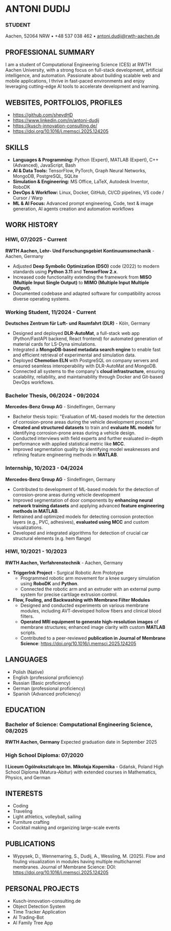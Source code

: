 # ANTONI DUDIJ

### STUDENT

Aachen, 52064 NRW • +48 537 038 462 • antoni.dudij@rwth-aachen.de

## PROFESSIONAL SUMMARY

I am a student of Computational Engineering Science (CES) at RWTH Aachen University, with a strong focus on full-stack development, artificial intelligence, and automation. Passionate about building scalable web and mobile applications, I thrive in fast-paced environments and enjoy leveraging cutting-edge AI tools to accelerate development and learning.

## WEBSITES, PORTFOLIOS, PROFILES

- https://github.com/sheydHD
- https://www.linkedin.com/in/antoni-dudij
- https://kusch-innovation-consulting.de/
- https://doi.org/10.1016/j.memsci.2025.124205

## SKILLS

- **Languages & Programming:** Python (Expert), MATLAB (Expert), C++ (Advanced), JavaScript, Bash
- **AI & Data Tools:** TensorFlow, PyTorch, Graph Neural Networks, MongoDB, PostgreSQL, SQLite
- **Simulation & Engineering:** MS Office, LaTeX, Autodesk Inventor, RoboDK
- **DevOps & Workflow:** Linux, Docker, GitHub, CI/CD pipelines, VS code / Cursor / Warp
- **ML & AI Focus:** Advanced prompt engineering, Code, text & image generation, AI agents creation and automation workflows

## WORK HISTORY

### HIWI, 07/2025 - Current

**RWTH Aachen, Lehr- Und Forschungsgebiet Kontinuumsmechanik** - Aachen, Germany

- Adjusted **Deep Symbolic Optimization (DSO)** code (2022) to modern standards using **Python 3.11** and **TensorFlow 2.x**.
- Increased code functionality extending the framework from **MISO (Multiple Input Single Output)** to **MIMO (Multiple Input Multiple Output)**.
- Documented codebase and adapted software for compatibility across diverse operating systems.

### Working Student, 11/2024 - Current

**Deutsches Zentrum für Luft- und Raumfahrt (DLR)** - Köln, Germany

- Designed and deployed **DLR-AutoMat**, a full-stack web app (Python/FastAPI backend, React frontend) for automated generation of material cards for LS-Dyna simulations.
- Integrated a **MongoDB-based metadata search engine** to enable fast and efficient retrieval of experimental and simulation data.
- Deployed **Chemotion ELN** with PostgreSQL on company servers and ensured seamless interoperability with DLR-AutoMat and MongoDB.
- Connected all systems to the company's **cloud infrastructure**, ensuring scalability, reliability, and maintainability through Docker and Git-based DevOps workflows.

### Bachelor Thesis, 06/2024 - 09/2024

**Mercedes-Benz Group AG** - Sindelfingen, Germany

- Bachelor thesis topic: "Evaluation of ML-based models for the detection of corrosion-prone areas during the vehicle development process"
- **Created and structured datasets** to train and **evaluate ML models** for identifying corrosion-prone areas during a vehicle design.
- Conducted interviews with field experts and further evaluated in-depth performance with applied statistical metric like **MCC**.
- Improved segmentation quality by identifying model weaknesses and refining feature engineering methods in **MATLAB**.

### Internship, 10/2023 - 04/2024

**Mercedes-Benz Group AG** - Sindelfingen, Germany

- Contributed to development of ML-based models for the detection of corrosion-prone areas during vehicle development
- Improved segmentation of door components by **enhancing neural network training datasets** and applying advanced **feature engineering methods in MATLAB**.
- Retrained and optimized models for detecting corrosion protection layers (e.g., PVC, adhesives), **evaluated using MCC** and custom visualizations.
- Developed and integrated algorithms for detection of crucial car structural elements (e.g. hem flange)

### HIWI, 10/2021 - 10/2023

**RWTH Aachen, Verfahrenstechnik** - Aachen, Germany

- **TriggerInk Project** - Surgical Robotic Arm Prototype
  - Programmed robotic arm movement for a knee surgery simulation using **RoboDK** and **Python**.
  - Connected the robotic arm and an extruder with an external pump system for precise cartilage extrusion control.
- **Flow, Fouling, and Backwashing with Membrane Filter Modules**
  - Designed and conducted experiments on various membrane modules, including AVT-developed hollow fibers and clinical blood filters.
  - **Operated MRI equipment to generate high-resolution images** of membrane structures; enhanced image clarity with custom **MATLAB** scripts.
  - Contributed to a peer-reviewed **publication in Journal of Membrane Science**: https://doi.org/10.1016/j.memsci.2025.124205

## LANGUAGES

- Polish (Native)
- English (professional proficiency)
- Russian (Basic proficiency)
- German (professional proficiency)
- Spanish (Advanced proficiency)

## EDUCATION

### Bachelor of Science: Computational Engineering Science, 08/2025

**RWTH Aachen, Germany**
Expected graduation date in September 2025

### High School Diploma: 07/2020

**I Liceum Ogólnokształcące Im. Mikołaja Kopernika** - Gdańsk, Poland
High School Diploma (Matura-Abitur) with extended courses in Mathematics, Physics, and German

## INTERESTS

- Coding
- Traveling
- Light athletics, volleyball, sailing
- Furniture crafting
- Cocktail making and organizing large-scale events

## PUBLICATIONS

- Wypysek, D., Wennemaring, S., Dudij, A., Wessling, M. (2025). Flow and fouling visualization in modules having multiple multichannel membranes. Journal of Membrane Science: DOI: https://doi.org/10.1016/j.memsci.2025.124205

## PERSONAL PROJECTS

- Kusch-innovation-consulting.de
- Object Detection System
- Time Tracker Application
- AI Trading-Bot
- AI Family Tree App

